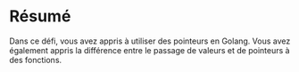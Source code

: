 # Résumé

Dans ce défi, vous avez appris à utiliser des pointeurs en Golang. Vous avez également appris la différence entre le passage de valeurs et de pointeurs à des fonctions.
